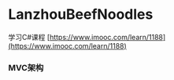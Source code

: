 # LanzhouBeefNoodles

学习C#课程 [https://www.imooc.com/learn/1188](https://www.imooc.com/learn/1188) 

### MVC架构